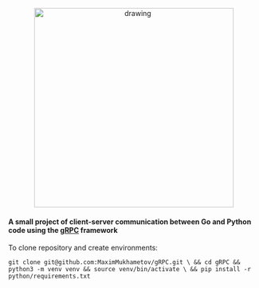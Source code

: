 <p align="center">
<img src="https://encrypted-tbn0.gstatic.com/images?q=tbn%3AANd9GcSrKJpP7aFWyCoQGBmfuBHSLCtukAPGsHAlfw&usqp=CAU" alt="drawing" width="400"/>
</p>

#### A small project of client-server communication between Go and Python code using the [gRPC](https://grpc.io/ "A high-performance, open source universal RPC framework") framework 

To clone repository and create environments:

`git clone git@github.com:MaximMukhametov/gRPC.git \
&& cd gRPC && python3 -m venv venv && source venv/bin/activate \
&& pip install -r python/requirements.txt`